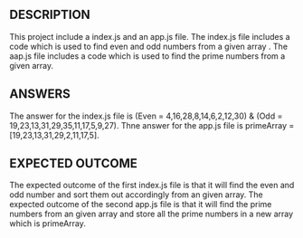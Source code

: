 ## DESCRIPTION
This project include a index.js and an app.js file.
The index.js file includes a code which is used to find even and odd numbers from a given array .
The aap.js file includes a code which is used to find the prime numbers from a given array.

## ANSWERS
The answer for the index.js file is (Even = 4,16,28,8,14,6,2,12,30) & (Odd = 19,23,13,31,29,35,11,17,5,9,27).
Thne answer for the app.js file is  primeArray = [19,23,13,31,29,2,11,17,5].

## EXPECTED OUTCOME
The expected outcome of the first index.js file is that it will find the even and odd number and sort them out accordingly from an given array.
The expected  outcome of the second app.js file is that it will find the prime numbers from an given array and store all the prime numbers in a new array which is primeArray.

